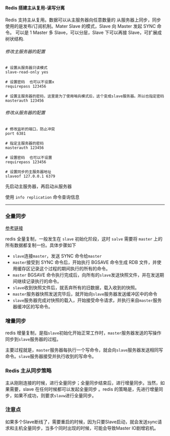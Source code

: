 #### Redis 搭建主从复用-读写分离

Redis 支持主从复用。数据可以从主服务器向任意数量的 从服务器上同步，同步使用的是发布/订阅机制。Mater Slave 的模式，Slave 向 Master 发起 SYNC 命令。 可以是 1 Master 多 Slave，可以分层，Slave 下可以再接 Slave，可扩展成树状结构.

###### 修改主服务器的配置

```
# 设置从服务器只读模式
slave-read-only yes

# 设置密码  也可以不设置x
requirepass 123456

# 设置主服务器的密码，这里是为了使用哨兵模式后，这个变成slave服务器。所以也指定密码
masterauth 123456
```

###### 修改从服务器的配置

```
# 修改监听的端口，防止冲突
port 6381 

# 指定主服务器的密码
masterauth 123456

# 设置密码  也可以不设置
requirepass 123456

# 设置同步的主服务器地址
slaveof 127.0.0.1 6379
```

先启动主服务器，再启动从服务器

使用 `info replication` 命令查询信息

---

### 全量同步	

[参考链接](https://www.cnblogs.com/hepingqingfeng/p/7263782.html)

redis 全量复制，一般发生在 `slave` 初始化阶段，这时 `salve` 需要将 `master` 上的所有数据都复制一份。具体步骤如下

- `slave`连接`master`，发送 SYNC 命令给`master`
- `master`接受到 SYNC 命令后，开始执行 BGSAVE 命令生成 RDB 文件，并使用缓存区记录这个过程的期间执行的所有的命令。
- `master` BGSAVE 命令执行完成后，向所有的`slave`发送快照文件，并在发送期间继续记录执行的命令。
- `slave`收到快照文件后，就丢弃所有的旧数据，载入收到的快照。
- `master`服务器快照发送完毕后，就开始向`slave`服务器发送缓冲区中的命令
- `slave`服务器完成对快照的载入，开始接受命令请求，并执行来自`master`服务器缓冲区的写命令。



### 增量同步

redis 增量复制，是指`slave`初始化开始正常工作时，`master`服务器发送的写操作同步到`slave`服务器的过程。

主要过程就是，`master`服务器每执行一个写命令，就会向`slave`服务器发送相同写命令。`slave`服务器接受并执行收到的写命令。



### Redis 主从同步策略

主从刚刚连接的时候，进行全量同步；全量同步结束后，进行增量同步。当然，如果需要，slave 在任何时候都可以发起全量同步 。redis 的策略是，先进行增量同步，如果不成功，则要求`slavw`进行全量同步。



### 注意点

如果多个Slave断线了，需要重启的时候，因为只要Slave启动，就会发送sync请求和主机全量同步，当多个同时出现的时候，可能会导致Master IO剧增宕机。 